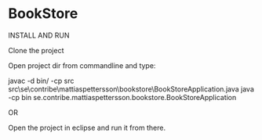 # BookStore

INSTALL AND RUN

Clone the project

Open project dir from commandline and type:

javac -d bin/ -cp src src\se\contribe\mattiaspettersson\bookstore\BookStoreApplication.java
java -cp bin se.contribe.mattiaspettersson.bookstore.BookStoreApplication

OR

Open the project in eclipse and run it from there.
